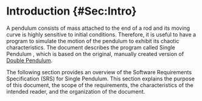 # Introduction {#Sec:Intro}

A pendulum consists of mass attached to the end of a rod and its moving curve is highly sensitive to initial conditions. Therefore, it is useful to have a program to simulate the motion of the pendulum to exhibit its chaotic characteristics. The document describes the program called Single Pendulum , which is based on the original, manually created version of [Double Pendulum](https://github.com/Zhang-Zhi-ZZ/CAS741Project/tree/master/Double%20Pendulum).

The following section provides an overview of the Software Requirements Specification (SRS) for Single Pendulum. This section explains the purpose of this document, the scope of the requirements, the characteristics of the intended reader, and the organization of the document.
